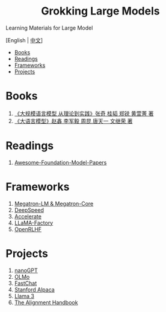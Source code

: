 <div align="center">
  <h1>Grokking Large Models</h1>
</div>

Learning Materials for Large Model

[English | [中文](README_zh.md)]

* [Books](#books)
* [Readings](#readings)
* [Frameworks](#frameworks)
* [Projects](#projects)

# Books

1. [《大规模语言模型 从理论到实践》张奇 桂韬 郑锐 ⻩萱菁 著](./assets/大规模语言模型%20从理论到实践%20-%20张奇%20桂韬%20郑锐%20⻩萱菁%20著.pdf)
2. [《大语言模型》赵鑫 李军毅 周昆 唐天一 文继荣 著](./assets/大语言模型%20-%20赵鑫%20李军毅%20周昆%20唐天一%20文继荣%20著.pdf)

# Readings

1. [Awesome-Foundation-Model-Papers](https://github.com/John-Ge/awesome-foundation-models)

# Frameworks

1. [Megatron-LM & Megatron-Core](https://github.com/NVIDIA/Megatron-LM)
2. [DeepSpeed](https://github.com/microsoft/DeepSpeed)
3. [Accelerate](https://github.com/huggingface/accelerate)
4. [LLaMA-Factory](https://github.com/hiyouga/LLaMA-Factory)
5. [OpenRLHF](https://github.com/OpenLLMAI/OpenRLHF)

# Projects

1. [nanoGPT](https://github.com/hl0929/nanoGPT)
2. [OLMo](https://github.com/hl0929/OLMo)
3. [FastChat](https://github.com/hl0929/FastChat)
4. [Stanford Alpaca](https://github.com/tatsu-lab/stanford_alpaca)
5. [Llama 3](https://github.com/meta-llama/llama3)
6. [The Alignment Handbook](https://github.com/huggingface/alignment-handbook)
